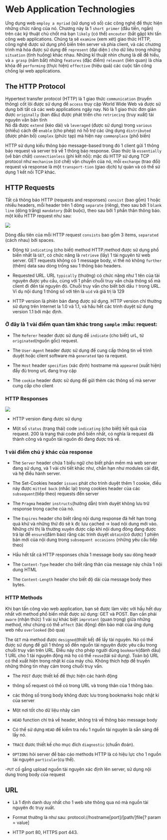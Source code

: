 # Web Application Technologies

Ưng dụng web `employ a myriad` (sử dụng vô số) các công nghệ để thực hiện những chức năng của nó. Chương này là 1 `short primer` (đầu tiến, ngắn) trên các kỹ thuật chủ chốt mà bạn 
`likely` (có thể) `encouter` (bắt gặp) khi tấn công web applications. Chúng ta sẽ `examine` (xem xét) giao thức HTTP, công nghệ được sử dụng phổ biến trên server và phía client, và các chương trình mã hóa được sử dụng để `represent` (đại diện ) cho dữ liêu trong những `situation` (tình huống) khác nhau.
Những kĩ thuật nhìn chung là dễ để hiểu, và `a grasp` (nắm bắt) những `features` (đặc điểm) `relevant` (liên quan) là chìa khóa  để `performing` (thực hiện) `effective` (hiệu quả) các cuộc tấn công chống lại web applications.

## The HTTP Protocol

Hypertext transfer protocol (HTTP) là 1 giao thức `communication` (truyền thông) cốt lõi được sử dụng để `access` truy cập World Wide Web và được sử dụng bởi tất cả các web applications ngày nay. Nó là 1 giao thức đơn giản được `originally` (ban đầu) được phát triển cho `retriecing` (truy xuất) tài nguyên văn bản tĩnh  
Nó đã được `extend` (kéo dài) và `leveraged` (được sử dụng) trong `various` (nhiều) cách để `enable` (cho phép) nó hỗ trợ các ứng dụng `distributed` (được phân bố) `complex` (phức tạp) mà hiện nay `commonplace` (phổ biến)

HTTP sử dụng kiểu thông báo message-based trong đó 1 client gửi 1 thông báo request và server trả về 1 thông báo response. Giao thức là `essentially` (về bản chất) `connectionless` (phi kết nối): mặc dù HTTP sử dụng TCP protocol như `mechanism` (cơ chế) vận chuyển của nó, mỗi `exchange` (trao đổi) request và response là một `transport-tion` (giao dịch) tự quản và có thể sử dụng 1 kết nối TCP khác.

## HTTP Requests

Tất cả thông báo HTTP (requests and responses) `consist` (bao gồm) 1 hoặc nhiều headers, mỗi header trên 1 dòng `separate` (riêng), theo sau bởi 1 `blank line` (dòng trắng) `mandatory` (bắt buộc), theo sau bởi 1 phần thân thông báo. một kiểu HTTP request như sau: 

<img src="http://sv1.upsieutoc.com/2017/03/07/3590960d31fb54e1.png"/>

Dòng đầu tiên của mỗi HTTP request `consists` bao gồm 3 items, `separated`  (cách nhau) bởi spaces.

- Động từ `indicating` (cho biết) method HTTP.method được sử dụng phổ biến nhất là `GET`, có chức năng là `retrieve` (lấy) 1 tài nguyên từ web server. GET requests không có 1 message body, vì thế nó không `further` (thêm) data sau dòng trống sau 1 thông báo headers.

- Requested URL. URL `typically` (thường) có chức năng như 1 tên của tài nguyên được yêu cầu, cùng với 1 phần chuỗi truy vấn chứa thông số mà client đi đến tài nguyên đó. Chuỗi truy vấn cho biết bởi dấu `?` trong URL. Ví dụ nội dung 1 thông số với tên là `uid` và giá trị là 129

- HTTP version là phiên bản đang được sử dụng. HTTP version chỉ thường sử dụng trên Internet la 1.0 và 1.1, và hầu hết các trình duyệt sử dụng version 1.1 bởi mặc định.

### Ở đây là 1 vài điểm quan tâm khác trong `sample` :mẫu: request:

- The `Referer` header được sử dụng để `indicate` (cho biết) urL, từ `originated`(nguồn gốc) request.

- The `User-Agent` header được sử dụng để cung cấp thông tin về trình duyệt hoặc client software mà `generated` tạo ra request.

- The `Host` header `specifies` (xác định) hostname mà `appeared` (xuất hiện) đầy đủ trong urL đang truy cập

- The `cookie` header được sử dụng để gửi thêm các thông số mà server cung cấp cho client

### HTTP Responses

<img src="http://sv1.upsieutoc.com/2017/03/08/cbcb.png"/>

- HTTP version đang được sử dụng

- Một số `status` (trạng thái) code `indicating` (cho biết) kết quả của request. 200 là trạng thái code phổ biến nhất, có nghĩa là request đã thành công và nguồn tài nguôn đó đang được trả về.

### 1 vài điểm chú ý khác của response

- The `Server` header chứa 1 biểu ngữ cho biết phần mềm mà web server đang sử dụng, và 1 vài chi tiết khác như, chẳn hạn như modules cài đặt, và hệ điều hành server. 

- The Set-Cookies header `issues` phát cho trình duyệt thêm 1 cookie, điều này được `mitted back` (nhắc lại) trong cookies header của các `subsequent`(tiếp theo) requests đến server

- The `Pragma` header `instructs`(hướng dẫn) trình duyệt không lưu trữ response trong cache của nó.

- The `Expires` header cho biết rằng nội dung response đã hết hạn trong quá khứ và những thứ đó sẽ k đc lưu cached -> load nội dung mới vào. Những chỉ thị là thường xuyên được cấp khi nội dung đông đang được trả lại để `ensure`(đảm bảo) rằng các trình duyệt `obtain`(có được) 1 phiên bản mới của nội dung trong `subsequent occasions` (những yêu cầu tiếp theo)

- Hầu hết tất cả  HTTP responses chứa 1 message body sau dòng headr

- The `Content-Type` header cho biết rằng thân của message này chứa 1 nội dung HTML

- The `Content-Length` header cho biết độ dài của message body theo bytes.

### HTTP Methods

Khi bạn tấn công vào web application, bạn sẽ được làm việc với hầu hết duy nhất với method phổ biến nhất được sử dụng: GET và POST. Bạn cần phải `aware` (nhận thức) 1 vài sự khác biệt `improtant` (quan trọng)  giữa những method, như chúng có thể `affect` (tác động) đến bảo mật của ứng dụng web nếu `overlooked` (bỏ qua)

The `GET` mà method được `designed`(thiết kế) để lấy tài nguyên. Nó có thể được sử dụng để gửi 1 thông số đến nguồn tài nguyên được yêu cầu trong chuỗi truy vấn trên URL. Điều này cho phép người dùng `bookmark`(đánh dấu) 1 URL cho 1 tài nguyên động mà họ có thể `reuse`(tái sử dụng). Toàn bộ URL có thể xuất hiện trong nhật kí của máy chủ. Không thích hợp để truyền những thông tin nhạy cảm trong chuỗi truy vấn.

- The `POST` được thiết kế để thực hiện các hành động

- thông số request có thể có trong URL và trong thân của 1 thông báo. 

- các thông số trong body không được lưu trong bookmarks hoặc nhật kí của server

- Một nơi tốt cho dữ liệu nhãy cảm

- `HEAD` function chỉ trả về header, không trả về thông báo message body

- Có thể sử dựng `HEAD` để kiểm tra nếu 1 nguồn tài nguyên là sẵn sàng để lấy nó.

- `TRACE` đươc thiết kế cho mục đích `diagnostic` (chuẩn đoán).

- `OPTIONS` hỏi server để báo cáo methods HTTP là có hiệu lực cho 1 nguồn tài nguyên `particular`(cụ thể).

-`PUT` cố gắng upload nguồn tài nguyên xác định lên server, sử dụng nội dung trong body của request

## URL 

- Là 1 định danh duy nhất cho 1 web site thông qua nó mà nguồn tài nguyên đc truy xuất.

- Format thường là như sau: protocol://hostname[port]/[path/]file[? param = value]

- HTTP port 80, HTTPS port 443.


